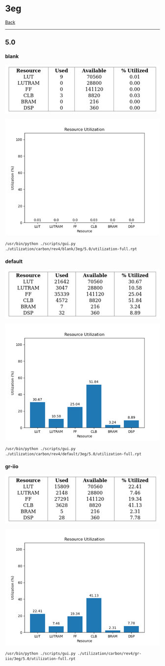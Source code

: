 # 3eg

[Back](<../rev4.md>)

---

## 5.0
### blank

<p align="center">
	<img src="../../../../images/carbon/rev4/blank/3eg/5.0/table.jpg" />
</p>

<p align="center">
	<img src="../../../../images/carbon/rev4/blank/3eg/5.0/graph.png" />
</p>

`/usr/bin/python ./scripts/gui.py ./utilization/carbon/rev4/blank/3eg/5.0/utilization-full.rpt`

### default

<p align="center">
	<img src="../../../../images/carbon/rev4/default/3eg/5.0/table.jpg" />
</p>

<p align="center">
	<img src="../../../../images/carbon/rev4/default/3eg/5.0/graph.png" />
</p>

`/usr/bin/python ./scripts/gui.py ./utilization/carbon/rev4/default/3eg/5.0/utilization-full.rpt`

### gr-iio

<p align="center">
	<img src="../../../../images/carbon/rev4/gr-iio/3eg/5.0/table.jpg" />
</p>

<p align="center">
	<img src="../../../../images/carbon/rev4/gr-iio/3eg/5.0/graph.png" />
</p>

`/usr/bin/python ./scripts/gui.py ./utilization/carbon/rev4/gr-iio/3eg/5.0/utilization-full.rpt`

